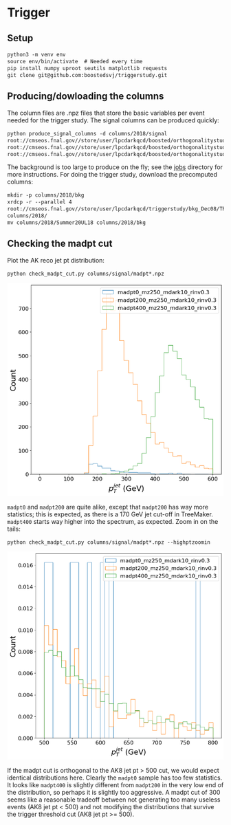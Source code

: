 # Trigger 

## Setup

```
python3 -m venv env
source env/bin/activate  # Needed every time
pip install numpy uproot seutils matplotlib requests
git clone git@github.com:boostedsvj/triggerstudy.git
```


## Producing/dowloading the columns

The column files are .npz files that store the basic variables per event needed for the trigger study.
The signal columns can be produced quickly:

```
python produce_signal_columns -d columns/2018/signal root://cmseos.fnal.gov//store/user/lpcdarkqcd/boosted/orthogonalitystudy/HADD/madpt0_mz250_mdark10_rinv0.3.root root://cmseos.fnal.gov//store/user/lpcdarkqcd/boosted/orthogonalitystudy/HADD/madpt200_mz250_mdark10_rinv0.3.root root://cmseos.fnal.gov//store/user/lpcdarkqcd/boosted/orthogonalitystudy/HADD/madpt400_mz250_mdark10_rinv0.3.root
```

The background is too large to produce on the fly; see the [jobs](jobs) directory for more instructions. For doing the trigger study, download the precomputed columns:

```
mkdir -p columns/2018/bkg
xrdcp -r --parallel 4 root://cmseos.fnal.gov//store/user/lpcdarkqcd/triggerstudy/bkg_Dec08/TRIGCOLHADD/Summer20UL18 columns/2018/
mv columns/2018/Summer20UL18 columns/2018/bkg
```


## Checking the madpt cut

Plot the AK reco jet pt distribution:

```
python check_madpt_cut.py columns/signal/madpt*.npz
```

![pt distribution madpt](example_plots/madpt_ptjet_distribution.png)

`madpt0` and `madpt200` are quite alike, except that `madpt200` has way more statistics; this is expected, as there is a 170 GeV jet cut-off in TreeMaker. `madpt400` starts way higher into the spectrum, as expected. Zoom in on the tails:

```
python check_madpt_cut.py columns/signal/madpt*.npz --highptzoomin
```

![pt distribution madpt](example_plots/madpt_ptjet_distribution_highpt.png)

If the madpt cut is orthogonal to the AK8 jet pt > 500 cut, we would expect identical distributions here. Clearly the `madpt0` sample has too few statistics. It looks like `madpt400` is slightly different from `madpt200` in the very low end of the distribution, so perhaps it is slightly too aggressive. A madpt cut of 300 seems like a reasonable tradeoff between not generating too many useless events (AK8 jet pt < 500) and not modifying the distributions that survive the trigger threshold cut (AK8 jet pt >= 500).
